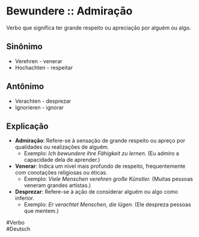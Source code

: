 # Bewundere :: Admiração
<!--SR:!2024-11-05,1,230-->
Verbo que significa ter grande respeito ou apreciação por alguém ou algo.

## Sinônimo
- Verehren - venerar  
- Hochachten - respeitar  

## Antônimo
- Verachten - desprezar  
- Ignorieren - ignorar  

## Explicação
- **Admiração**: Refere-se à sensação de grande respeito ou apreço por qualidades ou realizações de alguém.
  - Exemplo: *Ich bewundere ihre Fähigkeit zu lernen.* (Eu admiro a capacidade dela de aprender.)
- **Venerar**: Indica um nível mais profundo de respeito, frequentemente com conotações religiosas ou éticas.
  - Exemplo: *Viele Menschen verehren große Künstler.* (Muitas pessoas veneram grandes artistas.)
- **Desprezar**: Refere-se à ação de considerar alguém ou algo como inferior.
  - Exemplo: *Er verachtet Menschen, die lügen.* (Ele despreza pessoas que mentem.)

#Verbo  
#Deutsch
